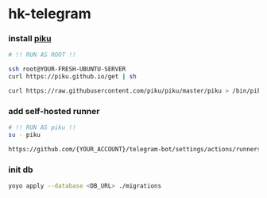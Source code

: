 # hk-telegram

### install [piku](https://github.com/piku/piku)

```bash
# !! RUN AS ROOT !!

ssh root@YOUR-FRESH-UBUNTU-SERVER
curl https://piku.github.io/get | sh

curl https://raw.githubusercontent.com/piku/piku/master/piku > /bin/piku && chmod 755 /bin/piku
```

### add self-hosted runner

```bash
# !! RUN AS piku !!
su - piku

https://github.com/{YOUR_ACCOUNT}/telegram-bot/settings/actions/runners
```


### init db

```bash
yoyo apply --database <DB_URL> ./migrations
```